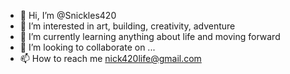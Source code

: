 - 👋 Hi, I’m @Snickles420
- 👀 I’m interested in art, building, creativity, adventure
- 🌱 I’m currently learning anything about life and moving forward
- 💞️ I’m looking to collaborate on ...
- 📫 How to reach me nick420life@gmail.com

<!---
Snickles420/Snickles420 is a ✨ special ✨ repository because its `README.md` (this file) appears on your GitHub profile.
You can click the Preview link to take a look at your changes.
--->
